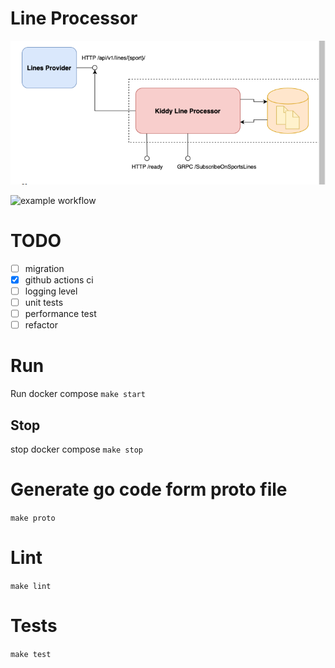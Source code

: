 # Line Processor
![architecture](docs/img/arch.png "Architecture")

![example workflow](https://github.com/col3name/kiddy-sport-line/actions/workflows/prod.yml/badge.svg)

# TODO
- [ ] migration
- [x] github actions ci
- [ ] logging level
- [ ] unit tests
- [ ] performance test
- [ ] refactor
# Run
Run docker compose
`make start`

## Stop
stop docker compose
`make stop`

# Generate go code form proto file
`make proto`
# Lint
`make lint`

# Tests 
`make test`
